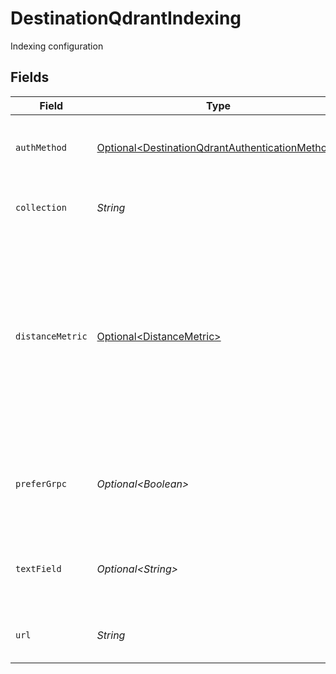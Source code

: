 # DestinationQdrantIndexing

Indexing configuration


## Fields

| Field                                                                                                                                                                                      | Type                                                                                                                                                                                       | Required                                                                                                                                                                                   | Description                                                                                                                                                                                |
| ------------------------------------------------------------------------------------------------------------------------------------------------------------------------------------------ | ------------------------------------------------------------------------------------------------------------------------------------------------------------------------------------------ | ------------------------------------------------------------------------------------------------------------------------------------------------------------------------------------------ | ------------------------------------------------------------------------------------------------------------------------------------------------------------------------------------------ |
| `authMethod`                                                                                                                                                                               | [Optional\<DestinationQdrantAuthenticationMethod>](../../models/shared/DestinationQdrantAuthenticationMethod.md)                                                                           | :heavy_minus_sign:                                                                                                                                                                         | Method to authenticate with the Qdrant Instance                                                                                                                                            |
| `collection`                                                                                                                                                                               | *String*                                                                                                                                                                                   | :heavy_check_mark:                                                                                                                                                                         | The collection to load data into                                                                                                                                                           |
| `distanceMetric`                                                                                                                                                                           | [Optional\<DistanceMetric>](../../models/shared/DistanceMetric.md)                                                                                                                         | :heavy_minus_sign:                                                                                                                                                                         | The Distance metric used to measure similarities among vectors. This field is only used if the collection defined in the does not exist yet and is created automatically by the connector. |
| `preferGrpc`                                                                                                                                                                               | *Optional\<Boolean>*                                                                                                                                                                       | :heavy_minus_sign:                                                                                                                                                                         | Whether to prefer gRPC over HTTP. Set to true for Qdrant cloud clusters                                                                                                                    |
| `textField`                                                                                                                                                                                | *Optional\<String>*                                                                                                                                                                        | :heavy_minus_sign:                                                                                                                                                                         | The field in the payload that contains the embedded text                                                                                                                                   |
| `url`                                                                                                                                                                                      | *String*                                                                                                                                                                                   | :heavy_check_mark:                                                                                                                                                                         | Public Endpoint of the Qdrant cluser                                                                                                                                                       |